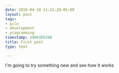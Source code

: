 ```yaml
---
date: 2016-04-10 11:21:28-05:00
layout: post
tags:
- pile
- development
- programming
timestamp: 1460305288
title: First post
type: text

---
```

I'm going to try something new and see how it works